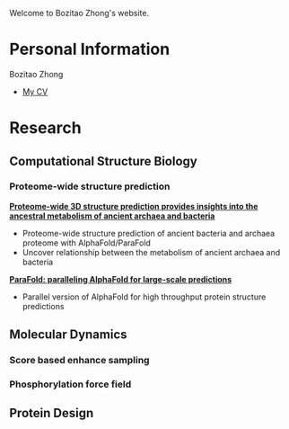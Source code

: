 Welcome to Bozitao Zhong's website.

# Personal Information

Bozitao Zhong

- [My CV](https://zbztzhz.com/CV)

# Research
## Computational Structure Biology
### Proteome-wide structure prediction
[**Proteome-wide 3D structure prediction provides insights into the ancestral metabolism of ancient archaea and bacteria**](https://www.nature.com/articles/s41467-022-35523-8)
- Proteome-wide structure prediction of ancient bacteria and archaea proteome with AlphaFold/ParaFold
- Uncover relationship between the metabolism of ancient archaea and bacteria

[**ParaFold: paralleling AlphaFold for large-scale predictions**](https://dl.acm.org/doi/abs/10.1145/3503470.3503471)
- Parallel version of AlphaFold for high throughput protein structure predictions

## Molecular Dynamics
### Score based enhance sampling



### Phosphorylation force field


## Protein Design




